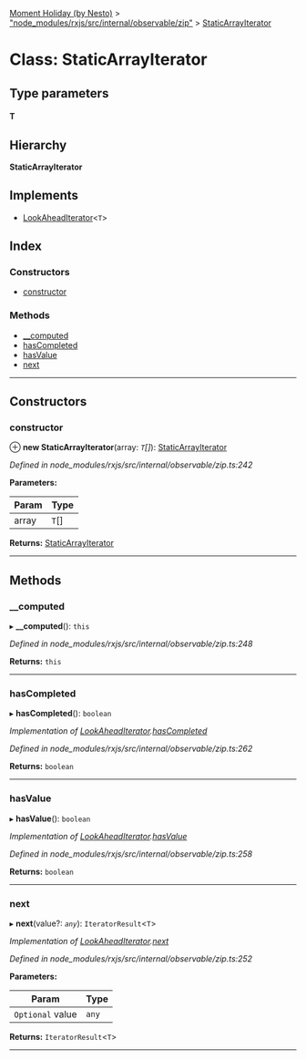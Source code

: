 [Moment Holiday (by Nesto)](../README.md) > ["node_modules/rxjs/src/internal/observable/zip"](../modules/_node_modules_rxjs_src_internal_observable_zip_.md) > [StaticArrayIterator](../classes/_node_modules_rxjs_src_internal_observable_zip_.staticarrayiterator.md)

# Class: StaticArrayIterator

## Type parameters
#### T 
## Hierarchy

**StaticArrayIterator**

## Implements

* [LookAheadIterator](../interfaces/_node_modules_rxjs_src_internal_observable_zip_.lookaheaditerator.md)<`T`>

## Index

### Constructors

* [constructor](_node_modules_rxjs_src_internal_observable_zip_.staticarrayiterator.md#constructor)

### Methods

* [__computed](_node_modules_rxjs_src_internal_observable_zip_.staticarrayiterator.md#__computed)
* [hasCompleted](_node_modules_rxjs_src_internal_observable_zip_.staticarrayiterator.md#hascompleted)
* [hasValue](_node_modules_rxjs_src_internal_observable_zip_.staticarrayiterator.md#hasvalue)
* [next](_node_modules_rxjs_src_internal_observable_zip_.staticarrayiterator.md#next)

---

## Constructors

<a id="constructor"></a>

###  constructor

⊕ **new StaticArrayIterator**(array: *`T`[]*): [StaticArrayIterator](_node_modules_rxjs_src_internal_observable_zip_.staticarrayiterator.md)

*Defined in node_modules/rxjs/src/internal/observable/zip.ts:242*

**Parameters:**

| Param | Type |
| ------ | ------ |
| array | `T`[] |

**Returns:** [StaticArrayIterator](_node_modules_rxjs_src_internal_observable_zip_.staticarrayiterator.md)

___

## Methods

<a id="__computed"></a>

###  __computed

▸ **__computed**(): `this`

*Defined in node_modules/rxjs/src/internal/observable/zip.ts:248*

**Returns:** `this`

___
<a id="hascompleted"></a>

###  hasCompleted

▸ **hasCompleted**(): `boolean`

*Implementation of [LookAheadIterator](../interfaces/_node_modules_rxjs_src_internal_observable_zip_.lookaheaditerator.md).[hasCompleted](../interfaces/_node_modules_rxjs_src_internal_observable_zip_.lookaheaditerator.md#hascompleted)*

*Defined in node_modules/rxjs/src/internal/observable/zip.ts:262*

**Returns:** `boolean`

___
<a id="hasvalue"></a>

###  hasValue

▸ **hasValue**(): `boolean`

*Implementation of [LookAheadIterator](../interfaces/_node_modules_rxjs_src_internal_observable_zip_.lookaheaditerator.md).[hasValue](../interfaces/_node_modules_rxjs_src_internal_observable_zip_.lookaheaditerator.md#hasvalue)*

*Defined in node_modules/rxjs/src/internal/observable/zip.ts:258*

**Returns:** `boolean`

___
<a id="next"></a>

###  next

▸ **next**(value?: *`any`*): `IteratorResult`<`T`>

*Implementation of [LookAheadIterator](../interfaces/_node_modules_rxjs_src_internal_observable_zip_.lookaheaditerator.md).[next](../interfaces/_node_modules_rxjs_src_internal_observable_zip_.lookaheaditerator.md#next)*

*Defined in node_modules/rxjs/src/internal/observable/zip.ts:252*

**Parameters:**

| Param | Type |
| ------ | ------ |
| `Optional` value | `any` |

**Returns:** `IteratorResult`<`T`>

___

